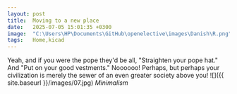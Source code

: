 ```yaml
---
layout: post
title:  Moving to a new place
date:   2025-07-05 15:01:35 +0300
image:  "C:\Users\HP\Documents\GitHub\openelective\images\Danish\R.png"
tags:   Home,kicad
---
```

Yeah, and if you were the pope they'd be all, "Straighten your pope hat." And "Put on your good vestments." Noooooo! Perhaps, but perhaps your civilization is merely the sewer of an even greater society above you!
![]({{ site.baseurl }}/images/07.jpg)
*Minimalism*

